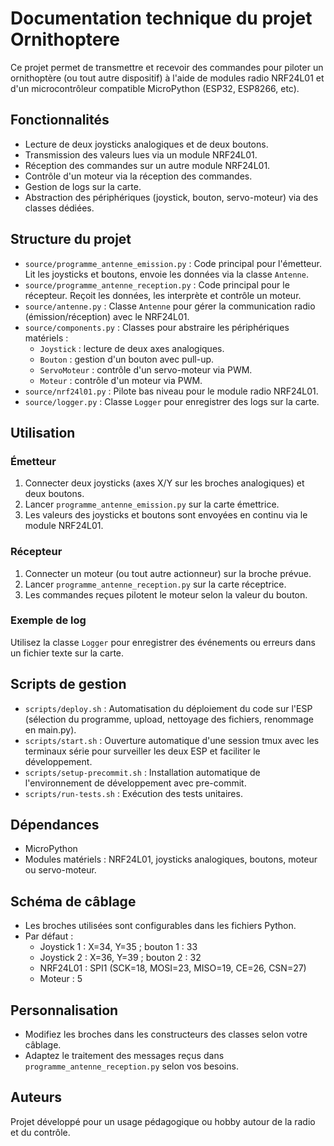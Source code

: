 # Documentation technique du projet Ornithoptere

Ce projet permet de transmettre et recevoir des commandes pour piloter un ornithoptère (ou tout autre dispositif) à l'aide de modules radio NRF24L01 et d'un microcontrôleur compatible MicroPython (ESP32, ESP8266, etc).

## Fonctionnalités

- Lecture de deux joysticks analogiques et de deux boutons.
- Transmission des valeurs lues via un module NRF24L01.
- Réception des commandes sur un autre module NRF24L01.
- Contrôle d'un moteur via la réception des commandes.
- Gestion de logs sur la carte.
- Abstraction des périphériques (joystick, bouton, servo-moteur) via des classes dédiées.

## Structure du projet

- `source/programme_antenne_emission.py` : Code principal pour l'émetteur. Lit les joysticks et boutons, envoie les données via la classe `Antenne`.
- `source/programme_antenne_reception.py` : Code principal pour le récepteur. Reçoit les données, les interprète et contrôle un moteur.
- `source/antenne.py` : Classe `Antenne` pour gérer la communication radio (émission/réception) avec le NRF24L01.
- `source/components.py` : Classes pour abstraire les périphériques matériels :
  - `Joystick` : lecture de deux axes analogiques.
  - `Bouton` : gestion d'un bouton avec pull-up.
  - `ServoMoteur` : contrôle d'un servo-moteur via PWM.
  - `Moteur` : contrôle d'un moteur via PWM.
- `source/nrf24l01.py` : Pilote bas niveau pour le module radio NRF24L01.
- `source/logger.py` : Classe `Logger` pour enregistrer des logs sur la carte.

## Utilisation

### Émetteur

1. Connecter deux joysticks (axes X/Y sur les broches analogiques) et deux boutons.
2. Lancer `programme_antenne_emission.py` sur la carte émettrice.
3. Les valeurs des joysticks et boutons sont envoyées en continu via le module NRF24L01.

### Récepteur

1. Connecter un moteur (ou tout autre actionneur) sur la broche prévue.
2. Lancer `programme_antenne_reception.py` sur la carte réceptrice.
3. Les commandes reçues pilotent le moteur selon la valeur du bouton.

### Exemple de log

Utilisez la classe `Logger` pour enregistrer des événements ou erreurs dans un fichier texte sur la carte.

## Scripts de gestion

- `scripts/deploy.sh` : Automatisation du déploiement du code sur l'ESP (sélection du programme, upload, nettoyage des fichiers, renommage en main.py).
- `scripts/start.sh` : Ouverture automatique d'une session tmux avec les terminaux série pour surveiller les deux ESP et faciliter le développement.
- `scripts/setup-precommit.sh` : Installation automatique de l'environnement de développement avec pre-commit.
- `scripts/run-tests.sh` : Exécution des tests unitaires.

## Dépendances

- MicroPython
- Modules matériels : NRF24L01, joysticks analogiques, boutons, moteur ou servo-moteur.

## Schéma de câblage

- Les broches utilisées sont configurables dans les fichiers Python.
- Par défaut :
  - Joystick 1 : X=34, Y=35 ; bouton 1 : 33
  - Joystick 2 : X=36, Y=39 ; bouton 2 : 32
  - NRF24L01 : SPI1 (SCK=18, MOSI=23, MISO=19, CE=26, CSN=27)
  - Moteur : 5

## Personnalisation

- Modifiez les broches dans les constructeurs des classes selon votre câblage.
- Adaptez le traitement des messages reçus dans `programme_antenne_reception.py` selon vos besoins.

## Auteurs

Projet développé pour un usage pédagogique ou hobby autour de la radio et du contrôle.
